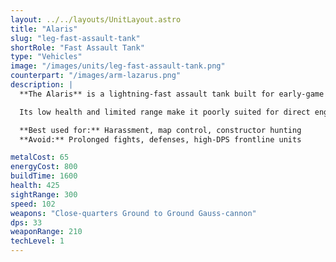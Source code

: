 ```yaml
---
layout: ../../layouts/UnitLayout.astro
title: "Alaris"
slug: "leg-fast-assault-tank"
shortRole: "Fast Assault Tank"
type: "Vehicles"
image: "/images/units/leg-fast-assault-tank.png"
counterpart: "/images/arm-lazarus.png"
description: |
  **The Alaris** is a lightning-fast assault tank built for early-game harassment and flanking. Armed with a short-range Gauss cannon, it excels at quickly closing the distance and hitting soft targets before retreating.

  Its low health and limited range make it poorly suited for direct engagements, but its speed allows it to bypass enemy lines, chase down raiders, or snipe unprotected constructors and energy infrastructure.

  **Best used for:** Harassment, map control, constructor hunting  
  **Avoid:** Prolonged fights, defenses, high-DPS frontline units

metalCost: 65
energyCost: 800
buildTime: 1600
health: 425
sightRange: 300
speed: 102
weapons: "Close-quarters Ground to Ground Gauss-cannon"
dps: 33
weaponRange: 210
techLevel: 1
---
```

